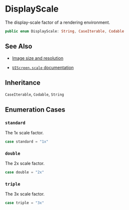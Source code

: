 # DisplayScale

The display-scale factor of a rendering environment.

``` swift
public enum DisplayScale: String, CaseIterable, Codable 
```

## See Also

  - [Image size and resolution](https://developer.apple.com/design/human-interface-guidelines/macos/icons-and-images/image-size-and-resolution/)

  - [`UIScreen.scale` documentation](https://developer.apple.com/documentation/uikit/uiscreen/1617836-scale)

## Inheritance

`CaseIterable`, `Codable`, `String`

## Enumeration Cases

### `standard`

The 1x scale factor.

``` swift
case standard = "1x"
```

### `double`

The 2x scale factor.

``` swift
case double = "2x"
```

### `triple`

The 3x scale factor.

``` swift
case triple = "3x"
```

